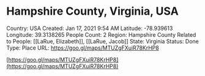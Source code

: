 # Hampshire County, Virginia, USA

Country: USA
Created: Jan 17, 2021 9:54 AM
Latitude: -78.939613
Longitude: 39.3138265
People Count: 2
Region: Hampshire County
Related to People: [[LaRue, Elizabeth]], [[LaRue, Jacob]]
State: Virginia
Status: Done
Type: Place
URL: https://goo.gl/maps/MTUZgFXuiR78KrHP8

[https://goo.gl/maps/MTUZgFXuiR78KrHP8](https://goo.gl/maps/MTUZgFXuiR78KrHP8)